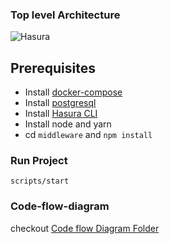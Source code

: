 ### Top level Architecture

![Hasura](https://user-images.githubusercontent.com/32276134/209562766-075692b3-dd86-4434-8280-ba9bfc7b9623.jpg)

## Prerequisites

- Install [docker-compose](https://docs.docker.com/compose/install/)
- Install [postgresql](https://www.postgresql.org/download/)
- Install [Hasura CLI](https://hasura.io/docs/latest/graphql/core/hasura-cli/install-hasura-cli.html)
- Install node and yarn
- cd `middleware` and `npm install`

### Run Project

```
scripts/start
```

### Code-flow-diagram

checkout [Code flow Diagram Folder](./code-flow-diagram)
